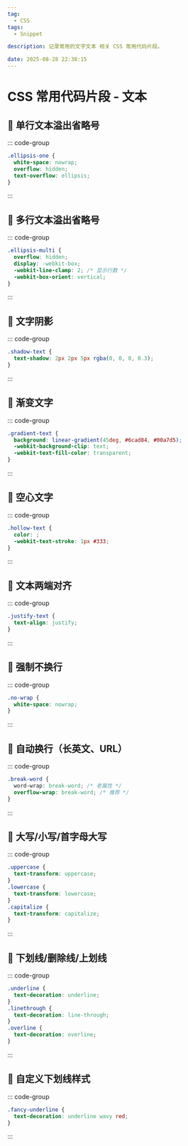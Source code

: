 ```yaml
---
tag:
  - CSS
tags:
  - Snippet

description: 记录常用的文字文本 相关 CSS 常用代码片段。

date: 2025-08-28 22:38:15
---
```


# CSS 常用代码片段 - 文本

## 🌻 单行文本溢出省略号

::: code-group

```css [] {}
.ellipsis-one {
  white-space: nowrap;
  overflow: hidden;
  text-overflow: ellipsis;
}
```

:::

## 🌻 多行文本溢出省略号

::: code-group

```css [] {}
.ellipsis-multi {
  overflow: hidden;
  display: -webkit-box;
  -webkit-line-clamp: 2; /* 显示行数 */
  -webkit-box-orient: vertical;
}
```

:::

## 🌻 文字阴影

::: code-group

```css [] {}
.shadow-text {
  text-shadow: 2px 2px 5px rgba(0, 0, 0, 0.3);
}
```

:::

## 🌻 渐变文字

::: code-group

```css [] {}
.gradient-text {
  background: linear-gradient(45deg, #6cad84, #00a7d5);
  -webkit-background-clip: text;
  -webkit-text-fill-color: transparent;
}
```

:::

## 🌻 空心文字

::: code-group

```css [] {}
.hollow-text {
  color: ;
  -webkit-text-stroke: 1px #333;
}
```

:::

## 🌻 文本两端对齐

::: code-group

```css [] {}
.justify-text {
  text-align: justify;
}
```

:::

## 🌻 强制不换行

::: code-group

```css [] {}
.no-wrap {
  white-space: nowrap;
}
```

:::

## 🌻 自动换行（长英文、URL）

::: code-group

```css [] {}
.break-word {
  word-wrap: break-word; /* 老属性 */
  overflow-wrap: break-word; /* 推荐 */
}
```

:::

## 🌻 大写/小写/首字母大写

::: code-group

```css [] {}
.uppercase {
  text-transform: uppercase;
}
.lowercase {
  text-transform: lowercase;
}
.capitalize {
  text-transform: capitalize;
}
```

:::

## 🌻 下划线/删除线/上划线

::: code-group

```css
.underline {
  text-decoration: underline;
}
.linethrough {
  text-decoration: line-through;
}
.overline {
  text-decoration: overline;
}
```

:::

## 🌻 自定义下划线样式

::: code-group

```css [] {}
.fancy-underline {
  text-decoration: underline wavy red;
}
```

:::
